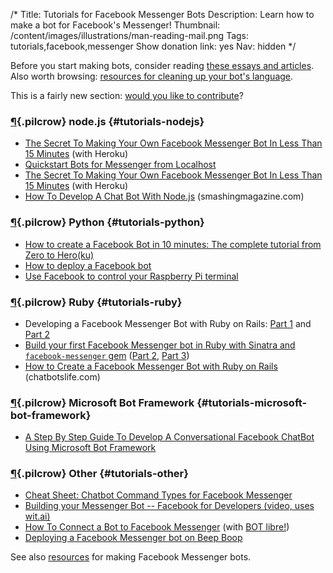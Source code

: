 /*
Title: Tutorials for Facebook Messenger Bots
Description: Learn how to make a bot for Facebook's Messenger!
Thumbnail: /content/images/illustrations/man-reading-mail.png
Tags: tutorials,facebook,messenger
Show donation link: yes
Nav: hidden
*/

<div class="note">
  <p>
    Before you start making bots, consider reading <a href="/bot-ethics">these essays and articles</a>. Also worth browsing: <a href="/resources/libraries-frameworks/#language">resources for cleaning up your bot's language</a>.
  </p>
</div>

<div class="note">
  <p>
    This is a fairly new section: <a href="https://github.com/botwiki/botwiki.org">would you like to contribute</a>?
  </p>
</div>



### [¶](#tutorials-nodejs){.pilcrow} node.js {#tutorials-nodejs}

- [The Secret To Making Your Own Facebook Messenger Bot In Less Than 15 Minutes](https://medium.com/chat-bots/have-15-minutes-create-your-own-facebook-messenger-bot-481a7db54892) (with Heroku)
- [Quickstart Bots for Messenger from Localhost](https://medium.com/@ThomasBrd/in-this-quick-post-we-will-see-how-to-configure-and-quickstart-a-facebook-messenger-bot-plateform-86dcc013741d)
- [The Secret To Making Your Own Facebook Messenger Bot In Less Than 15 Minutes](https://medium.com/chat-bots/have-15-minutes-create-your-own-facebook-messenger-bot-481a7db54892) (with Heroku)
- [How To Develop A Chat Bot With Node.js](https://www.smashingmagazine.com/2016/10/how-to-develop-a-chat-bot-with-node-js/) (smashingmagazine.com)


### [¶](#tutorials-python){.pilcrow} Python {#tutorials-python}

- [How to create a Facebook Bot in 10 minutes: The complete tutorial from Zero to Hero(ku)](https://cli.traan.vn/how-to-create-a-facebook-bot-in-10-minutes-the-complete-tutorial-from-zero-to-hero-ku-352dca274046)
- [How to deploy a Facebook bot](https://medium.com/@igougi.ui/how-to-deploy-a-facebook-bot-2b8c4f4e7eae)
- [Use Facebook to control your Raspberry Pi terminal](https://medium.com/@rkieltyka/use-facebook-to-control-your-raspberry-pi-terminal-d952c15b3549)

### [¶](#tutorials-ruby){.pilcrow} Ruby {#tutorials-ruby}

- Developing a Facebook Messenger Bot with Ruby on Rails: [Part 1](https://medium.com/@morgler/developing-a-facebook-messenger-bot-part-1-7d8039b62f0) and [Part 2](https://medium.com/@morgler/developing-a-facebook-messenger-bot-part-2-6ccc51430bfe)
- [Build your first Facebook Messenger bot in Ruby with Sinatra and `facebook-messenger` gem](https://hackernoon.com/smooth-coordinator-1427dce17f00) ([Part 2](https://hackernoon.com/build-your-first-facebook-messenger-bot-in-ruby-with-sinatra-part-2-3-b3d929a4606d), [Part 3](https://hackernoon.com/build-your-first-facebook-messenger-bot-in-ruby-with-sinatra-part-3-3-c1b9f55ae121))
- [How to Create a Facebook Messenger Bot with Ruby on Rails](https://chatbotslife.com/create-a-facebook-messenger-bot-with-ruby-on-rails-4ffd8b851135#.npfve7zbf) (chatbotslife.com)

### [¶](#tutorials-microsoft-bot-framework){.pilcrow} Microsoft Bot Framework {#tutorials-microsoft-bot-framework}

- [A Step By Step Guide To Develop A Conversational Facebook ChatBot Using Microsoft Bot Framework](https://www.netsolutionsindia.com/blog/a-step-by-step-guide-to-develop-a-conversational-facebook-chatbot-using-microsoft-bot-framework/)

### [¶](#tutorials-other){.pilcrow} Other {#tutorials-other}

- [Cheat Sheet: Chatbot Command Types for Facebook Messenger](https://www.chatbot-academy.com/chatbot-command-types-facebook-messenger/)
- [Building your Messenger Bot -- Facebook for Developers (video, uses wit.ai)](https://developers.facebook.com/videos/f8-2016/building-your-messenger-bot/)
- [How To Connect a Bot to Facebook Messenger](http://www.botlibre.com/forum-post?id=12742773) (with [BOT libre!](http://www.botlibre.com/))
- [Deploying a Facebook Messenger bot on Beep Boop](https://blog.beepboophq.com/welcome-to-beep-boop-facebook-messenger-bots-9fd28f8ef934)






See also [resources](/resources/facebook-messenger-bots) for making Facebook Messenger bots.
